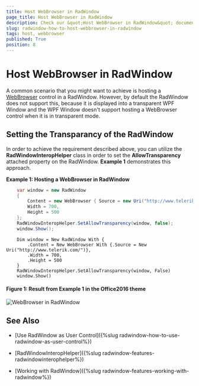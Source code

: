 ```yaml
---
title: Host WebBrowser in RadWindow
page_title: Host WebBrowser in RadWindow
description: Check our &quot;Host WebBrowser in RadWindow&quot; documentation article for the RadWindow {{ site.framework_name }} control.
slug: radwindow-how-to-host-webbrowser-in-radwindow
tags: host, webbrowser
published: True
position: 8
---
```


# Host WebBrowser in RadWindow

A common scenario that you might want to achieve is hosting a [WebBrowser](https://docs.microsoft.com/en-us/dotnet/api/system.windows.controls.webbrowser?redirectedfrom=MSDN&view=netframework-4.7.2) control in a RadWindow. However, by default the RadWindow does not support this, because it is displayed into a transparent WPF Window and the WPF Window doesn't support hosting a WebBrowser control when it is in transparent mode.

## Setting the Transparancy of the RadWindow

In order to achieve the requirement described above, you can utilize the __RadWindowInteropHelper__ class in order to set the __AllowTransparency__ attached property on the RadWindow. __Example 1__ demonstrates this approach.

__Example 1: Hosting a WebBrowser in RadWindow__
```C#
	var window = new RadWindow
    {
        Content = new WebBrowser { Source = new Uri("http://www.telerik.com/") },
        Width = 700,
        Height = 500
    };
    RadWindowInteropHelper.SetAllowTransparency(window, false);
    window.Show();
```
```VB.NET
	Dim window = New RadWindow With {
        .Content = New WebBrowser With {.Source = New Uri("http://www.telerik.com/")},
        .Width = 700,
        .Height = 500
    }
	RadWindowInteropHelper.SetAllowTransparency(window, False)
	window.Show()
```

#### __Figure 1: Result from Example 1 in the Office2016 theme__
![WebBrowser in RadWindow](images/RadWindow_Host_WebBrowser.png)

## See Also

 * [Use RadWindow as User Control]({%slug radwindow-how-to-use-radwindow-as-user-control%})

 * [RadWindowInteropHelper]({%slug radwindow-features-radwindowinterophelper%})

 * [Working with RadWindow]({%slug radwindow-features-working-with-radwindow%})